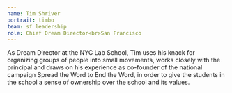 ```yaml
---
name: Tim Shriver
portrait: timbo
team: sf leadership
role: Chief Dream Director<br>San Francisco
---
```


As Dream Director at the NYC Lab School, Tim uses his knack for organizing groups of people into small movements, works closely with the principal and draws on his experience as co-founder of the national campaign Spread the Word to End the Word, in order to give the students in the school a sense of ownership over the school and its values. 